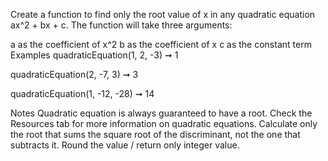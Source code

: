 Create a function to find only the root value of x in any quadratic equation ax^2 + bx + c. The function will take three arguments:

a as the coefficient of x^2
b as the coefficient of x
c as the constant term
Examples
quadraticEquation(1, 2, -3) ➞ 1

quadraticEquation(2, -7, 3) ➞ 3

quadraticEquation(1, -12, -28) ➞ 14

Notes
Quadratic equation is always guaranteed to have a root.
Check the Resources tab for more information on quadratic equations.
Calculate only the root that sums the square root of the discriminant, not the one that subtracts it.
Round the value / return only integer value.